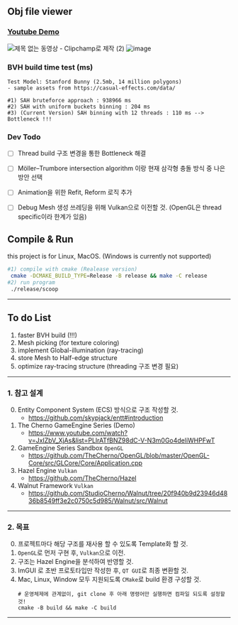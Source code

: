 ## Obj file viewer 
### [Youtube Demo](https://youtu.be/IXdCqPJfspo?si=NZ0x4q1wBHoGwQnw)

![제목 없는 동영상 - Clipchamp로 제작 (2)](https://github.com/kimminkyeu/MiniBlender/assets/60287070/df4a51de-530f-443a-bb34-0930e040f66d)
![image](https://github.com/kimminkyeu/MiniBlender/assets/60287070/3b1711d6-be75-4bb2-b898-44f65fc5b475)

### BVH build time test (ms)
```
Test Model: Stanford Bunny (2.5mb, 14 million polygons)
- sample assets from https://casual-effects.com/data/

#1) SAH bruteforce approach : 938966 ms
#2) SAH with uniform buckets binning : 204 ms
#3) (Current Version) SAH binning with 12 threads : 110 ms --> Bottleneck !!!
```

### Dev Todo
- [ ] Thread build 구조 변경을 통한 Bottleneck 해결
- [ ] Möller–Trumbore intersection algorithm 이랑 현재 삼각형 충돌 방식 중 나은 방안 선택
- [ ] Animation을 위한 Refit, Reform 로직 추가
- [ ] Debug Mesh 생성 쓰레딩을 위해 Vulkan으로 이전할 것. (OpenGL은 thread specific이라 한계가 있음)


## Compile & Run
this project is for Linux, MacOS. (Windows is currently not supported)
```bash
#1) compile with cmake (Realease version)
 cmake -DCMAKE_BUILD_TYPE=Release -B release && make -C release
#2) run program
 ./release/scoop
```



---
## To do List
1. faster BVH build (!!!)
2. Mesh picking (for texture coloring)
3. implement Global-illumination (ray-tracing)
4. store Mesh to Half-edge structure
5. optimize ray-tracing structure (threading 구조 변경 필요)
---

### 1. 참고 설계
0. Entity Component System (ECS) 방식으로 구조 작성할 것.
    - https://github.com/skypjack/entt#introduction
2. The Cherno GameEngine Series (Demo)
    - https://www.youtube.com/watch?v=JxIZbV_XjAs&list=PLlrATfBNZ98dC-V-N3m0Go4deliWHPFwT
3. GameEngine Series Sandbox ```OpenGL```
    -  https://github.com/TheCherno/OpenGL/blob/master/OpenGL-Core/src/GLCore/Core/Application.cpp
4. Hazel Engine ```Vulkan```
    - https://github.com/TheCherno/Hazel
5. Walnut Framework ```Vulkan```
    - https://github.com/StudioCherno/Walnut/tree/20f940b9d23946d4836b8549ff3e2c0750c5d985/Walnut/src/Walnut
---
### 2. 목표
0. 프로젝트마다 해당 구조를 재사용 할 수 있도록 Template화 할 것.
1. ```OpenGL```로 먼저 구현 후, ```Vulkan```으로 이전.
2. 구조는 Hazel Engine을  분석하여 반영할 것.
3. ImGUI 로 초반 프로토타입만 작성한 후, ```QT GUI```로 최종 변환할 것.
4. Mac, Linux, Window 모두 지원되도록 ```CMake```로 build 환경 구성할 것.
    ```shell
   # 운영체제에 관계없이, git clone 후 아래 명령어만 실행하면 컴파일 되도록 설정할 것!
   cmake -B build && make -C build
   ```
---
